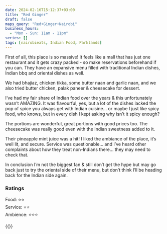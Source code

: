 ```yaml
---
date: 2024-02-16T15:12:37+03:00
title: "Red Ginger"
draft: false
maps_query: "Red+Ginger+Nairobi"
business_hours:
  - "Mon - Sun: 11am - 11pm"
series: []
tags: [nairobieats, Indian Food, Parklands]
---
```


First of all, this place is so massive! It feels like a mall that has just one restaurant and it gets crazy packed - so make reservations beforehand if you can. They have an expansive menu filled with traditional Indian dishes, Indian bbq and oriental dishes as well.

We had bhajiaz, chicken tikka, some butter naan and garlic naan, and we also tried butter chicken, palak paneer & cheesecake for dessert.

I’ve had my fair share of Indian food over the years & this unfortunately wasn’t AMAZING. It was flavourful, yes, but a lot of the dishes lacked the pop of spice you always get with Indian cuisine… or maybe I just like spicy food, who knows, but in every dish I kept asking why isn’t it spicy enough?

The portions are wonderful, great portions with good prices too. The cheesecake was really good even with the Indian sweetness added to it.

Their pineapple mint juice was a hit! I liked the ambiance of the place, it’s well lit, and secure. Service was questionable… and I’ve heard other complaints about how they treat non-Indians there… they may need to check that.

In conclusion I’m not the biggest fan & still don’t get the hype but may go back just to try the oriental side of their menu, but don’t think I’ll be heading back for the Indian side again.

### Ratings

Food: ⭐️⭐️<br>
Service: ⭐️⭐️<br>
Ambience: ⭐️⭐️⭐️<br>

{{<remote-image-gallery key="red-ginger">}}